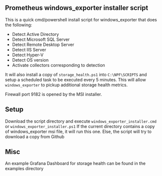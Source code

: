 ## Prometheus windows_exporter installer script

This is a quick cmd/powershell install script for windows_exporter that does the following:

- Detect Active Directory
- Detect Microsoft SQL Server
- Detect Remote Desktop Server
- Detect IIS Server
- Detect Hyper-V
- Detect OS version
- Activate collectors corresponding to detection

It will also install a copy of `storage_health.ps1` into `C:\NPF\SCRIPTS` and setup a scheduled task to be executed every 5 minutes.
This will allow `windows_exporter` to pickup additional storage health metrics.

Firewall port 9182 is opened by the MSI installer.

## Setup

Download the script directory and execute `windows_exporter_installer.cmd` or `windows_exporter_installer.ps1`
If the current directory contains a copy of windows_exporter msi file, it will run this one.
Else, the script will try to download a copy from Github

## Misc

An example Grafana Dashboard for storage health can be found in the examples directory